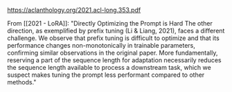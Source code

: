 https://aclanthology.org/2021.acl-long.353.pdf


From [[2021 - LoRA]]: 
	"Directly Optimizing the Prompt is Hard The other direction, as exemplified by prefix tuning (Li & Liang, 2021), faces a different challenge. We observe that prefix tuning is difficult to optimize and that its performance changes non-monotonically in trainable parameters, confirming similar observations in the original paper. More fundamentally, reserving a part of the sequence length for adaptation necessarily reduces the sequence length available to process a downstream task, which we suspect makes tuning the prompt less performant compared to other methods."
	